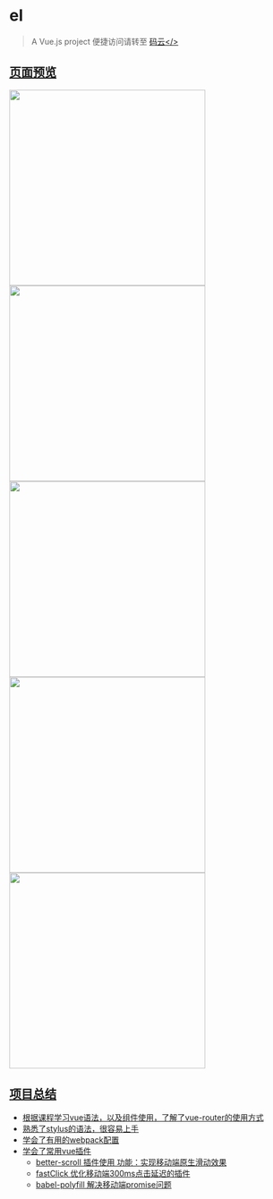 # el

> A Vue.js project 便捷访问请转至 <a href="https://gitee.com/closeroop/el">码云</>

## 页面预览

<img src="https://gitee.com/closeroop/el/raw/master/screenShoot/Screenshot_20181022-184152.jpg"  height=350 /><img src="https://gitee.com/closeroop/el/raw/master/screenShoot/Screenshot_20181022-184431.jpg"  height=350 /><img src="https://gitee.com/closeroop/el/raw/master/screenShoot/Screenshot_20181022-184248.jpg"  height=350 /><img src="https://gitee.com/closeroop/el/raw/master/screenShoot/Screenshot_20181022-184242.jpg"  height=350 /><img src="https://gitee.com/closeroop/el/raw/master/screenShoot/Screenshot_20181022-184330.jpg"  height=350 />

## 项目总结
  * 根据课程学习vue语法，以及组件使用，了解了vue-router的使用方式
  * 熟悉了stylus的语法，很容易上手
  * 学会了有用的webpack配置
  * 学会了常用vue插件
    - better-scroll 插件使用 功能：实现移动端原生滑动效果
    - fastClick 优化移动端300ms点击延迟的插件
    - babel-polyfill  解决移动端promise问题
